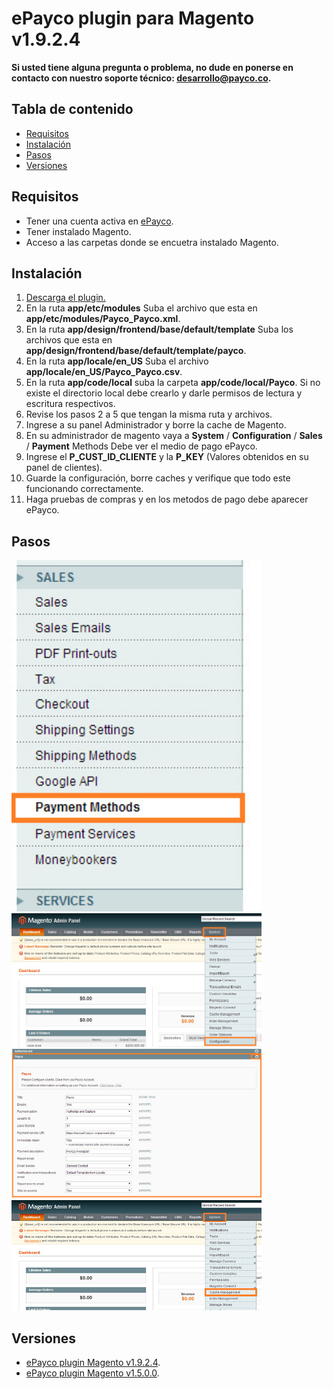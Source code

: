 # ePayco plugin para Magento v1.9.2.4

**Si usted tiene alguna pregunta o problema, no dude en ponerse en contacto con nuestro soporte técnico: desarrollo@payco.co.**

## Tabla de contenido

* [Requisitos](#requisitos)
* [Instalación](#instalación)
* [Pasos](#pasos)
* [Versiones](#versiones)


## Requisitos

* Tener una cuenta activa en [ePayco](https://pagaycobra.com).
* Tener instalado Magento.
* Acceso a las carpetas donde se encuetra instalado Magento.

## Instalación

1. [Descarga el plugin.](https://github.com/epayco/Plugin_ePayco_Magento/releases/tag/1.9.2.4)
2. En la ruta **app/etc/modules** Suba el archivo que esta en **app/etc/modules/Payco_Payco.xml**.
3. En la ruta **app/design/frontend/base/default/template** Suba los archivos que esta en **app/design/frontend/base/default/template/payco**.
4. En la ruta **app/locale/en_US** Suba el archivo **app/locale/en_US/Payco_Payco.csv**.
5. En la ruta **app/code/local** suba la carpeta **app/code/local/Payco**. Si no existe el directorio local debe crearlo y darle permisos de lectura y escritura respectivos.
6. Revise los pasos 2 a 5 que tengan la misma ruta y archivos.
7. Ingrese a su panel Administrador y borre la cache de Magento.
8. En su administrador de magento vaya a **System** / **Configuration** / **Sales** / **Payment** Methods Debe ver el medio de pago ePayco.
9. Ingrese el **P_CUST_ID_CLIENTE** y la **P_KEY** (Valores obtenidos en su panel de clientes).
10. Guarde la configuración, borre caches y verifique que todo este funcionando correctamente.
11. Haga pruebas de compras y en los metodos de pago debe aparecer ePayco.


## Pasos

<img src="ImgTutorialMagento/tuto-1.jpg" width="400px"/>
<img src="ImgTutorialMagento/tuto-2.jpg" width="400px"/>
<img src="ImgTutorialMagento/tuto-3.jpg" width="400px"/>
<img src="ImgTutorialMagento/tuto-4.jpg" width="400px"/>

## Versiones
* [ePayco plugin Magento v1.9.2.4](https://github.com/epayco/Plugin_ePayco_Magento/releases/tag/1.9.2.4).
* [ePayco plugin Magento v1.5.0.0](https://github.com/epayco/Plugin_ePayco_Magento/releases/tag/1.5.0.0).
